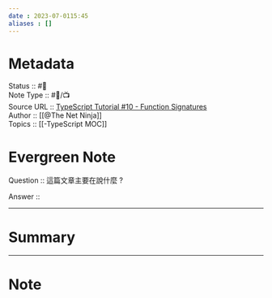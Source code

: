 ```yaml
---
date : 2023-07-0115:45
aliases : []
---
```

# Metadata
Status :: #🌱 <br>
Note Type :: #📨/📺 <br>
Source URL :: [TypeScript Tutorial #10 - Function Signatures](https://youtu.be/TZNbzyY6hMU) <br>
Author :: [[@The Net Ninja]]<br>
Topics :: [[-TypeScript MOC]]  

# Evergreen Note

Question :: 這篇文章主要在說什麼 ?

Answer ::

---

# Summary 

---

# Note
